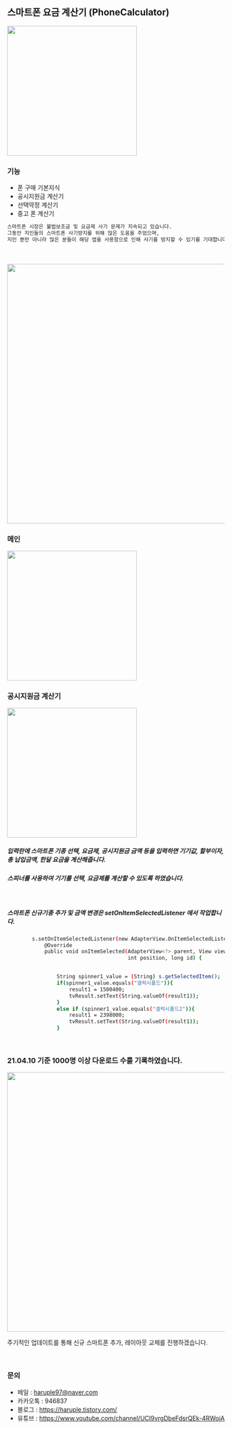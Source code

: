 ## 스마트폰 요금 계산기 (PhoneCalculator)



<img src = "https://user-images.githubusercontent.com/73948775/114272606-cbf82d80-9a51-11eb-8ecf-da131ace0688.jpg" width="300px">

### 기능
- 폰 구매 기본지식
- 공시지원금 계산기
- 선택약정 계산기
- 중고 폰 계산기

  
  
```sh
스마트폰 시장은 불법보조금 및 요금제 사기 문제가 지속되고 있습니다.
그동안 지인들의 스마트폰 사기방지를 위해 많은 도움을 주었으며,  
지인 뿐만 아니라 많은 분들이 해당 앱을 사용함으로 인해 사기를 방지할 수 있기를 기대합니다.
```

<br/>
<br/>


<img src = "https://user-images.githubusercontent.com/73948775/114269313-5e440580-9a41-11eb-9bc0-fdf88b9c60bf.jpg" width="600px">

<br/>

### 메인
<img src = "https://user-images.githubusercontent.com/73948775/104124451-561df080-5394-11eb-97ec-e3f13050496a.jpg" width="300px">
<br/>

### 공시지원금 계산기
<img src = "https://user-images.githubusercontent.com/73948775/104124356-d859e500-5393-11eb-9bd0-15b7b050e955.jpg" width="300px">

##### 입력란에 스마트폰 기종 선택, 요금제, 공시지원금 금액 등을 입력하면 기기값, 할부이자, 총 납입금액, 한달 요금을 계산해줍니다.
##### 스피너를 사용하여 기기를 선택, 요금제를 계산할 수 있도록 하였습니다.

<br/>

##### 스마트폰 신규기종 추가 및 금액 변경은 setOnItemSelectedListener 에서 작업합니다.
```sh
        s.setOnItemSelectedListener(new AdapterView.OnItemSelectedListener() {
            @Override
            public void onItemSelected(AdapterView<?> parent, View view,
                                       int position, long id) {


                String spinner1_value = (String) s.getSelectedItem();
                if(spinner1_value.equals("갤럭시폴드")){
                    result1 = 1500400;
                    tvResult.setText(String.valueOf(result1));
                }
                else if (spinner1_value.equals("갤럭시폴드2")){
                    result1 = 2398000;
                    tvResult.setText(String.valueOf(result1));
                }
```
<br/>

### 21.04.10 기준 1000명 이상 다운로드 수를 기록하였습니다.
<img src = "https://user-images.githubusercontent.com/73948775/114270668-aa467880-9a48-11eb-8a29-64bcc87040dd.jpg" width="600px">

주기적인 업데이트를 통해 신규 스마트폰 추가, 레이아웃 교체를 진행하겠습니다.



<br/>

### 문의

  - 메일 : haruple97@naver.com
  - 카카오톡 : 946837
  - 블로그 : https://haruple.tistory.com/
  - 유튜브 : https://www.youtube.com/channel/UCI9vrgDbeFdsrQEk-4RWoiA
